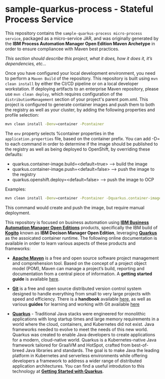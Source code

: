 # sample-quarkus-process - Stateful Process Service
This repository contains the `sample-quarkus-process micro-process service`, packaged as a micro-service JAR, and was originally generated by the **IBM Process Automation Manager Open Edition Maven Archetype** in order to ensure compliancee with Maven best practices. 

*This section should describe this project, what it does, how it does it, it’s dependencies, etc…*

Once you have configured your local development environment, you need to perform a `Maven Build` of the repository.  This repository is built using `mvn clean install` by either the CI/CD pipeline or on a local developer workstation.  If deploying artifacts to an enterprise Maven repository, please use `mvn clean deploy`, which requires configuration of the `distributionManagement` section of your project's parent pom.xml.  This project is configured to generate container images and push them to both the registry as well as your cluster, by adding the following properties and profile selection:

```bash
mvn clean install -Denv=container -Pcontainer
```

The `env` property selects %container properties in the `application.properties` file, based on the container prefix.  You can add -D<property>=<value> to each command in order to determine if the image should be published to the registry as well as being deployed to OpenShift, by overriding these defaults:

- quarkus.container-image.build=<default=true>  --> build the image
- quarkus.container-image.push=<default=false>  --> push the image to the registry
- quarkus.openshift.deploy=<default=false>      --> push the image to OCP

Examples: 

```bash 
mvn clean install -Denv=container -Pcontainer -Dquarkus.container-image.push=true
```

This command would create and push the image, but require manual deployment.

This repository is focused on business automation using [**IBM Business Automation Manager Open Editions**](https://www.ibm.com/docs/en/ibamoe/9.0.0?topic=introduction-what-is-bamoe) products, specifically the IBM build of [**Kogito**](https://kogito.kie.org/) known as **IBM Decison Manager Open Edition**, leveraging [**Quarkus**](https://quarkus.io/) as the assoicated container runtime.  The following online documentation is available in order to learn various aspects of these products and frameworks:

- [**Apache Maven**](https://maven.apache.org/) is a free and open source software project management and comprehension tool. Based on  the concept of a project object model (POM), Maven can manage a project’s build, reporting and documentation from a central piece of  information. A **getting started guide** is available [here](http://maven.apache.org/guides/getting-started/).

- [**Git**](https://git-scm.com//) is a free and open source distributed version control system designed to handle everything from small to very large projects with speed and efficiency. There is a **handbook** available [here](https://guides.github.com/introduction/git-handbook/), as well as various **guides** for learning and working with Git available [here](https://guides.github.com/)

- [**Quarkus**](https://quarkus.io/) - Traditional Java stacks were engineered for monolithic applications with long startup times and large memory requirements in a world where the cloud, containers, and Kubernetes did not exist. Java frameworks needed to evolve to meet the needs of this new world.  Quarkus was created to enable Java developers to create applications for a modern, cloud-native world. Quarkus is a Kubernetes-native Java framework tailored for GraalVM and HotSpot, crafted from best-of-breed Java libraries and standards. The goal is to make Java the leading platform in Kubernetes and serverless environments while offering developers a framework to address a wider range of distributed application architectures.  You can find a useful introdution to this technology at [**Getting Started with Quarkus**](https://quarkus.io/get-started/).

